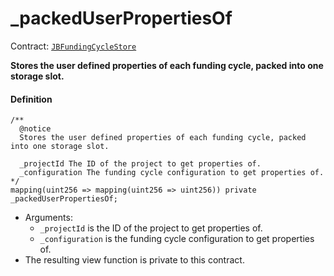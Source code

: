 # _packedUserPropertiesOf

Contract: [`JBFundingCycleStore`](/docs/dev/v3/api/contracts/jbfundingcyclestore/README.md)​‌

**Stores the user defined properties of each funding cycle, packed into one storage slot.**

#### Definition

```
/**
  @notice
  Stores the user defined properties of each funding cycle, packed into one storage slot.

  _projectId The ID of the project to get properties of.
  _configuration The funding cycle configuration to get properties of.
*/
mapping(uint256 => mapping(uint256 => uint256)) private _packedUserPropertiesOf;
```

* Arguments:
  * `_projectId` is the ID of the project to get properties of.
  * `_configuration` is the funding cycle configuration to get properties of.
* The resulting view function is private to this contract.
